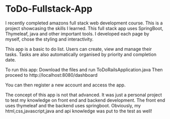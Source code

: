 # ToDo-Fullstack-App
I recently completed amazons full stack web development course. This is a project showcasing the skills I learned. This full stack app uses SpringBoot, Thymeleaf, java and other important tools. I developed each page by myself, chose the styling and interactivity.

This app is a basic to do list. Users can create, view and manage their tasks. 
Tasks are also automatically organised by priority and completion date.

To run this app:
Download the files and run ToDoRailsApplication.java
Then proceed to http://localhost:8080/dashboard

You can then register a new account and access the app.

The concept of this app is not that advanced. It was just a personal project to test my knowledge on front end and backend development. The front end uses thymeleaf and the backend uses springboot. Obviously, my html,css,javascript,java and api knowledge was put to the test as well!
